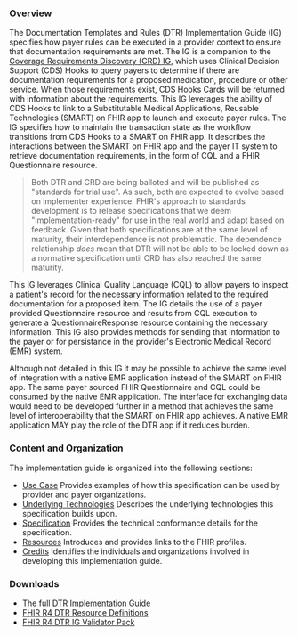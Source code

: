 ### Overview
The Documentation Templates and Rules (DTR) Implementation Guide (IG) specifies how payer rules can be executed in a provider context to ensure that documentation requirements are met. The IG is a companion to the [Coverage Requirements Discovery (CRD) IG](http://hl7.org/fhir/us/davinci-crd/2019May/), which uses Clinical Decision Support (CDS) Hooks to query payers to determine if there are documentation requirements for a proposed medication, procedure or other service. When those requirements exist, CDS Hooks Cards will be returned with information about the requirements. This IG leverages the ability of CDS Hooks to link to a Substitutable Medical Applications, Reusable Technologies (SMART) on FHIR app to launch and execute payer rules. The IG specifies how to maintain the transaction state as the workflow transitions from CDS Hooks to a SMART on FHIR app. It describes the interactions between the SMART on FHIR app and the payer IT system to retrieve documentation requirements, in the form of CQL and a FHIR Questionnaire resource.

> Both DTR and CRD are being balloted and will be published as "standards for trial use".  As such, both are expected to evolve based on implementer experience.  FHIR's approach to standards development is to release specifications that we deem "implementation-ready" for use in the real world and adapt based on feedback. Given that both specifications are at the same level of maturity, their interdependence is not problematic. The dependence relationship *does* mean that DTR will not be able to be locked down as a normative specification until CRD has also reached the same maturity.

This IG leverages Clinical Quality Language (CQL) to allow payers to inspect a patient's record for the necessary information related to the required documentation for a proposed item. The IG details the use of a payer provided Questionnaire resource and results from CQL execution to generate a QuestionnaireResponse resource containing the necessary information. This IG also provides methods for sending that information to the payer or for persistance in the provider's Electronic Medical Record (EMR) system.

Although not detailed in this IG it may be possible to achieve the same level of integration with a native EMR application instead of the SMART on FHIR app. The same payer sourced FHIR Questionnaire and CQL could be consumed by the native EMR application. The interface for exchanging data would need to be developed further in a method that achieves the same level of interoperability that the SMART on FHIR app achieves.  A native EMR application MAY play the role of the DTR app if it reduces burden.

### Content and Organization
The implementation guide is organized into the following sections:
* [Use Case](use_case.html) Provides examples of how this specification can be used by provider and payer organizations.
* [Underlying Technologies](underlying_technologies.html) Describes the underlying technologies this specification builds upon.
* [Specification](specification.html) Provides the technical conformance details for the specification.
* [Resources](resources.html) Introduces and provides links to the FHIR profiles.
* [Credits](credits.html) Identifies the individuals and organizations involved in developing this implementation guide.

### Downloads
* The full [DTR Implementation Guide](full-ig.zip)
* [FHIR R4 DTR Resource Definitions](definitions.json.zip)
* [FHIR R4 DTR IG Validator Pack](validator-davinci-dtr.pack)